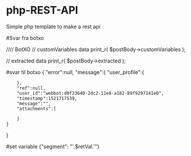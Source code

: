 # php-REST-API
Simple php template to make a rest api

#Svar fra botxo

//// BotXO
// customVariables data
print_r( $postBody->customVariables );

// extracted data
print_r( $postBody->extracted );

#svar til botxo
{
    "error":null,
    "message":{
        "user_profile":{

        },
        "ref":null,
        "user_id":"webbot:d0f23640-2dc2-11e8-a182-89f9297141e0",
        "timestamp":1521717539,
        "message":"",
        "attachments":[

        ]
    }
}

#set variable
{"segment": "'.$retVal.'"}